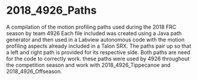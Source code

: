 # 2018_4926_Paths
A compilation of the motion profiling paths used during the 2018 FRC season by team 4926
Each file included was created using a Java path generator and then used in a Labview autonomous code with the motion profiling aspects already included in a Talon SRX.  The paths pair up so that a left and right path is provided for its respective side.  Both paths are need for the code to correctly work.  these paths were used by 4926 throughout the competition season and work with 2018_4926_Tippecanoe and 2018_4926_Offseason.
